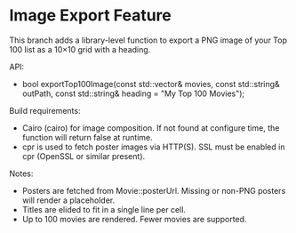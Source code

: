 # Image Export Feature

This branch adds a library-level function to export a PNG image of your Top 100 list as a 10×10 grid with a heading.

API:
- bool exportTop100Image(const std::vector<Movie>& movies, const std::string& outPath, const std::string& heading = "My Top 100 Movies");

Build requirements:
- Cairo (cairo) for image composition. If not found at configure time, the function will return false at runtime.
- cpr is used to fetch poster images via HTTP(S). SSL must be enabled in cpr (OpenSSL or similar present).

Notes:
- Posters are fetched from Movie::posterUrl. Missing or non-PNG posters will render a placeholder.
- Titles are elided to fit in a single line per cell.
- Up to 100 movies are rendered. Fewer movies are supported.
